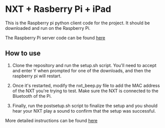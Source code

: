 # NXT + Rasberry Pi + iPad

This is the Raspberry pi python client code for the project. It should be downloaded and run on the Raspberry Pi.

The Raspberry Pi server code can be found [here](https://github.com/PeterKaminski09/nxt-js-server)

## How to use

1. Clone the repository and run the setup.sh script. You'll need to accept and enter Y when prompted for one of the downloads, and then the raspberry pi will restart.

2. Once it's restarted, modify the nxt_beep.py file to add the MAC address of the NXT you're trying to test. Make sure the NXT is connected to the Bluetooth of the Pi.

3. Finally, run the postsetup.sh script to finalize the setup and you should hear your NXT play a sound to confirm that the setup was successful.

More detailed instructions can be found [here](https://docs.google.com/document/d/1wYHb94qGpXc_Zqt9wM6cyfQtsu9Hmcr0uXfuJewzkoo/edit?usp=sharing)
